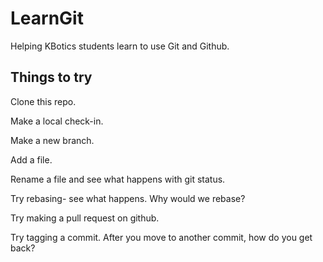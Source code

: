 LearnGit
========
Helping KBotics students learn to use Git and Github.



Things to try
---------------------

Clone this repo.

Make a local check-in. 

Make a new branch.

Add a file.

Rename a file and see what happens with git status. 

Try rebasing- see what happens.  Why would we rebase?


Try making a pull request on github.


Try tagging a commit. After you move to another commit, how do you get back?